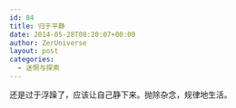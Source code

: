```yaml
---
id: 84
title: 归于平静
date: 2014-05-28T00:20:07+00:00
author: ZerUniverse
layout: post
categories:
  - 迷惘与探索
---
```

还是过于浮躁了，应该让自己静下来。抛除杂念，规律地生活。